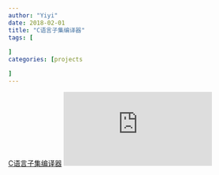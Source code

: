 ```yaml
---
author: "Yiyi"
date: 2018-02-01
title: "C语⾔⼦集编译器"
tags: [
 
]
categories: [projects

]
---
```

[C语⾔⼦集编译器](https://braveoneone.github.io/javacc.pdf)
![C语⾔⼦集编译器](https://braveoneone.github.io/javacc.pdf)

